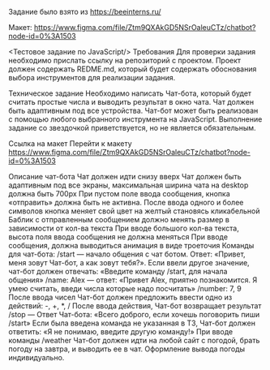 Задание было взято из https://beeinterns.ru/

Макет:
https://www.figma.com/file/Ztm9QXAkGD5NSrOaleuCTz/chatbot?node-id=0%3A1503

<Тестовое задание по JavaScript/>
Требования
Для проверки задания необходимо прислать ссылку на репозиторий с проектом. Проект должен содержать REDME.md, который будет содержать обоснования выбора инструментов для реализации задания.

Техническое задание
Необходимо написать Чат-бота, который будет считать простые числа и выводить результат в окно чата. Чат должен быть адаптивным под все устройства. Чат-бот может быть реализован с помощью любого выбранного инструмента на JavaScript. Выполнение задание со звездочкой приветствуется, но не является обязательным.

Ссылка на макет
Перейти к макету https://www.figma.com/file/Ztm9QXAkGD5NSrOaleuCTz/chatbot?node-id=0%3A1503

Описание чат-бота
Чат должен идти снизу вверх
Чат должен быть адаптивным под все экраны, максимальная ширина чата на desktop должна быть 700px
При пустом поле ввода сообщения, кнопка «отправить» должна быть не активна. После ввода одного и более символов кнопка меняет свой цвет на желтый становясь кликабельной
Баблик с отправленным сообщением должно менять размер в зависимости от кол-ва текста
При вводе большого кол-ва текста, высота поля ввода сообщения не должна меняться
При вводе сообщения, должна выводиться анимация в виде троеточия
Команды для чат-бота:
/start — начало общения с чат ботом. Ответ: «Привет, меня зовут Чат-бот, а как зовут тебя?». Если ввели другое значение, чат-бот должен отвечать: «Введите команду /start, для начала общения»
/name: Alex — ответ: «Привет Alex, приятно познакомится. Я умею считать, введи числа которые надо посчитать»
/number: 7, 9
После ввода чисел Чат-бот должен предложить ввести одно из действий: -, +, *, /
После ввода действия, Чат-бот возвращает результат
/stop — Ответ Чат-бота: «Всего доброго, если хочешь поговорить пиши /start»
Если была введена команда не указанная в ТЗ, Чат-бот должен ответить: «Я не понимаю, введите другую команду!»
При вводе команды /weather Чат-бот должен идти на любой сайт с погодой, брать погоду на завтра, и выводить ее в чат. Оформление вывода погоды индивидуально.
